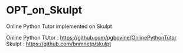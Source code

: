 OPT_on_Skulpt
=============

Online Python Tutor implemented on Skulpt

Online Python TUtor : https://github.com/pgbovine/OnlinePythonTutor
Skulpt : https://github.com/bnmnetp/skulpt
